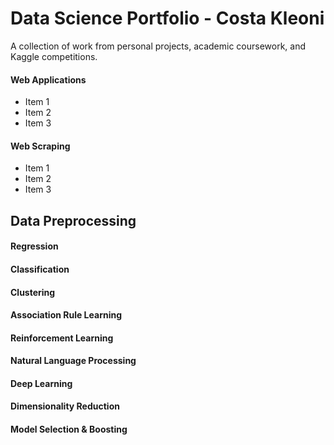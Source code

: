 # Data Science Portfolio - Costa Kleoni
A collection of work from personal projects, academic coursework, and Kaggle competitions.

#### Web Applications
* Item 1
* Item 2
* Item 3

#### Web Scraping
* Item 1
* Item 2
* Item 3

Data Preprocessing
---
#### Regression
#### Classification
#### Clustering 
#### Association Rule Learning
#### Reinforcement Learning
#### Natural Language Processing
#### Deep Learning
#### Dimensionality Reduction
#### Model Selection & Boosting

